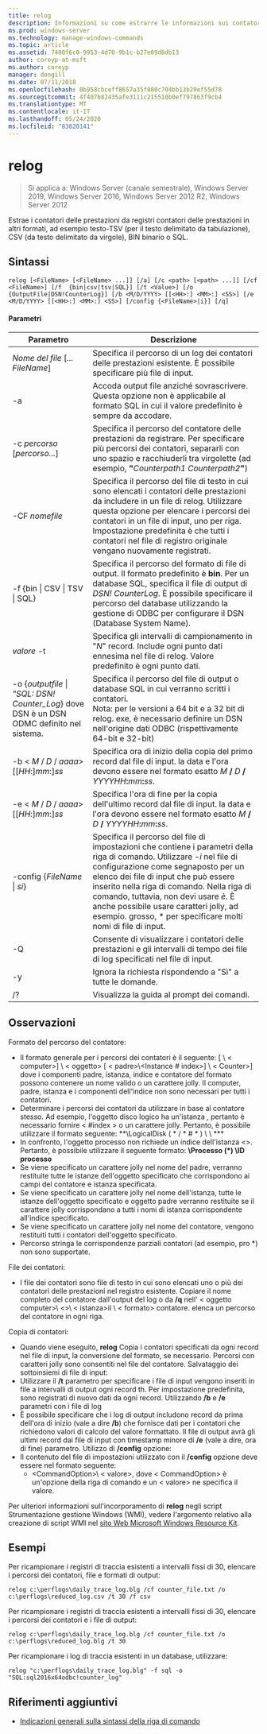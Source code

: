 ```yaml
---
title: relog
description: Informazioni su come estrarre le informazioni sui contatori delle prestazioni dai file di log delle prestazioni di Coutner.
ms.prod: windows-server
ms.technology: manage-windows-commands
ms.topic: article
ms.assetid: 7480f6c0-9953-4d70-9b1c-b27e09d8db13
author: coreyp-at-msft
ms.author: coreyp
manager: dongill
ms.date: 07/11/2018
ms.openlocfilehash: 0b958cbceff8657a35f080c704bb13b29ef55d78
ms.sourcegitcommit: 4f407b82435afe3111c215510b0ef797863f9cb4
ms.translationtype: MT
ms.contentlocale: it-IT
ms.lasthandoff: 05/24/2020
ms.locfileid: "83820141"
---
```

# <a name="relog"></a>relog

> Si applica a: Windows Server (canale semestrale), Windows Server 2019, Windows Server 2016, Windows Server 2012 R2, Windows Server 2012

Estrae i contatori delle prestazioni da registri contatori delle prestazioni in altri formati, ad esempio testo-TSV (per il testo delimitato da tabulazione), CSV (da testo delimitato da virgole), BIN binario o SQL.

## <a name="syntax"></a>Sintassi
```
relog [<FileName> [<FileName> ...]] [/a] [/c <path> [<path> ...]] [/cf <FileName>] [/f  {bin|csv|tsv|SQL}] [/t <Value>] [/o {OutputFile|DSN!CounterLog}] [/b <M/D/YYYY> [[<HH>:] <MM>:] <SS>] [/e <M/D/YYYY> [[<HH>:] <MM>:] <SS>] [/config {<FileName>|i}] [/q]
```

#### <a name="parameters"></a>Parametri

|                                         Parametro                                          |                                                                                                                                                                  Descrizione                                                                                                                                                                   |
|--------------------------------------------------------------------------------------------|------------------------------------------------------------------------------------------------------------------------------------------------------------------------------------------------------------------------------------------------------------------------------------------------------------------------------------------------|
|                                *Nome del file* [*... FileName*]                                 |                                                                                                                      Specifica il percorso di un log dei contatori delle prestazioni esistente. È possibile specificare più file di input.                                                                                                                      |
|                                             -a                                             |                                                                                                          Accoda output file anziché sovrascrivere. Questa opzione non è applicabile al formato SQL in cui il valore predefinito è sempre da accodare.                                                                                                           |
|                                   -c *percorso* [*percorso...*]                                   |                                                       Specifica il percorso del contatore delle prestazioni da registrare. Per specificare più percorsi dei contatori, separarli con uno spazio e racchiuderli tra virgolette (ad esempio, **"**<em>Counterpath1</em> <em>Counterpath2</em>**"**)                                                       |
|                                       -CF *nomefile*                                       |                                            Specifica il percorso del file di testo in cui sono elencati i contatori delle prestazioni da includere in un file di relog. Utilizzare questa opzione per elencare i percorsi dei contatori in un file di input, uno per riga. Impostazione predefinita è che tutti i contatori nel file di registro originale vengano nuovamente registrati.                                            |
|                                  -f {bin \| CSV \| TSV \| SQL}                                  |                                       Specifica il percorso del formato di file di output. Il formato predefinito è **bin**. Per un database SQL, specifica il file di output di *DSN! CounterLog*. È possibile specificare il percorso del database utilizzando la gestione di ODBC per configurare il DSN (Database System Name).                                        |
|                                         *valore* -t                                         |                                                                                                           Specifica gli intervalli di campionamento in "*N*" record. Include ogni punto dati ennesima nel file di relog. Valore predefinito è ogni punto dati.                                                                                                           |
| -o {*outputfile* \| *"SQL: DSN! Counter_Log*} dove DSN è un DSN ODMC definito nel sistema. |                                                   Specifica il percorso del file di output o database SQL in cui verranno scritti i contatori. <br>Nota: per le versioni a 64 bit e a 32 bit di relog. exe, è necessario definire un DSN nell'origine dati ODBC (rispettivamente 64-bit e 32-bit)                                                   |
|                          -b \< *M* / *D* / *aaaa*> [[*HH*:]*mm*:]*ss*                           |                                                                          Specifica ora di inizio della copia del primo record dal file di input. la data e l'ora devono essere nel formato esatto <em>M</em> **/** <em>D</em> **/** <em>YYYYHH</em>**:**<em>mm</em>**:**<em>ss</em>.                                                                          |
|                          -e \< *M* / *D* / *aaaa*> [[*HH*:]*mm*:]*ss*                           |                                                                           Specifica l'ora di fine per la copia dell'ultimo record dal file di input. la data e l'ora devono essere nel formato esatto <em>M</em> **/** <em>D</em> **/** <em>YYYYHH</em>**:**<em>mm</em>**:**<em>ss</em>.                                                                            |
|                                -config {*FileName* \| *si*}                                 | Specifica il percorso del file di impostazioni che contiene i parametri della riga di comando. Utilizzare *-i* nel file di configurazione come segnaposto per un elenco dei file di input che può essere inserito nella riga di comando. Nella riga di comando, tuttavia, non devi usare *è*. È anche possibile usare caratteri jolly, ad esempio. grosso, \* per specificare molti nomi di file di input. |
|                                             -Q                                             |                                                                                                                          Consente di visualizzare i contatori delle prestazioni e gli intervalli di tempo dei file di log specificati nel file di input.                                                                                                                           |
|                                             -y                                             |                                                                                                                                            Ignora la richiesta rispondendo a "Sì" a tutte le domande.                                                                                                                                             |
|                                             /?                                             |                                                                                                                                                      Visualizza la guida al prompt dei comandi.                                                                                                                                                      |

## <a name="remarks"></a>Osservazioni
Formato del percorso del contatore:
- Il formato generale per i percorsi dei contatori è il seguente: [ \\ \< computer>] \\ \< oggetto> [ \< padre>\\<Instance # index>] \\ \< Counter>] dove i componenti padre, istanza, indice e contatore del formato possono contenere un nome valido o un carattere jolly. Il computer, padre, istanza e i componenti dell'indice non sono necessari per tutti i contatori.
- Determinare i percorsi dei contatori da utilizzare in base al contatore stesso. Ad esempio, l'oggetto disco logico ha un'istanza <Index>, pertanto è necessario fornire < #index > o un carattere jolly. Pertanto, è possibile utilizzare il formato seguente: **\LogicalDisk ( \* / \* # \* ) \\ \\ ***
- In confronto, l'oggetto processo non richiede un indice dell'istanza \<>. Pertanto, è possibile utilizzare il seguente formato: **\Processo (\*) \ID processo**
- Se viene specificato un carattere jolly nel nome del padre, verranno restituite tutte le istanze dell'oggetto specificato che corrispondono ai campi del contatore e istanza specificata.
- Se viene specificato un carattere jolly nel nome dell'istanza, tutte le istanze dell'oggetto specificato e oggetto padre verranno restituite se il carattere jolly corrispondano a tutti i nomi di istanza corrispondente all'indice specificato.
- Se viene specificato un carattere jolly nel nome del contatore, vengono restituiti tutti i contatori dell'oggetto specificato.
- Percorso stringa le corrispondenze parziali contatori (ad esempio, pro *) non sono supportate.

File dei contatori:
-   I file dei contatori sono file di testo in cui sono elencati uno o più dei contatori delle prestazioni nel registro esistente. Copiare il nome completo del contatore dall'output del log o da **/q** nell' \< oggetto computer>\\ \<>\\ \< istanza>il \\ \< formato> contatore. elenca un percorso del contatore in ogni riga.

Copia di contatori:
-   Quando viene eseguito, **relog** Copia i contatori specificati da ogni record nel file di input, la conversione del formato, se necessario. Percorsi con caratteri jolly sono consentiti nel file del contatore.
Salvataggio dei sottoinsiemi di file di input:
-   Utilizzare il **/t** parametro per specificare i file di input vengono inseriti in file a intervalli di output ogni <n>record th. Per impostazione predefinita, sono registrati di nuovo dati da ogni record.
Utilizzando **/b** e **/e** parametri con i file di log
-   È possibile specificare che i log di output includono record da prima dell'ora di inizio (vale a dire **/b**) che fornisce dati per i contatori che richiedono valori di calcolo del valore formattato. Il file di output avrà gli ultimi record dai file di input con timestamp minore di **/e** (vale a dire, ora di fine) parametro.
Utilizzo di **/config** opzione:
-   Il contenuto del file di impostazioni utilizzato con il **/config** opzione deve essere nel formato seguente:
    -   \<CommandOption>\\ \< valore>, dove \< CommandOption> è un'opzione della riga di comando e un \< valore> ne specifica il valore.

Per ulteriori informazioni sull'incorporamento di **relog** negli script Strumentazione gestione Windows (WMI), vedere l'argomento relativo alla creazione di script WMI nel [sito Web Microsoft Windows Resource Kit](https://go.microsoft.com/fwlink/?LinkId=4665).

## <a name="examples"></a>Esempi
Per ricampionare i registri di traccia esistenti a intervalli fissi di 30, elencare i percorsi dei contatori, file e formati di output:
```
relog c:\perflogs\daily_trace_log.blg /cf counter_file.txt /o c:\perflogs\reduced_log.csv /t 30 /f csv
```
Per ricampionare i registri di traccia esistenti a intervalli fissi di 30, elencare i percorsi dei contatori e i file di output:
```
relog c:\perflogs\daily_trace_log.blg /cf counter_file.txt /o c:\perflogs\reduced_log.blg /t 30
```
Per ricampionare i log di traccia esistenti in un database, utilizzare:
```
relog "c:\perflogs\daily_trace_log.blg" -f sql -o "SQL:sql2016x64odbc!counter_log"
```

## <a name="additional-references"></a>Riferimenti aggiuntivi
- [Indicazioni generali sulla sintassi della riga di comando](command-line-syntax-key.md)
